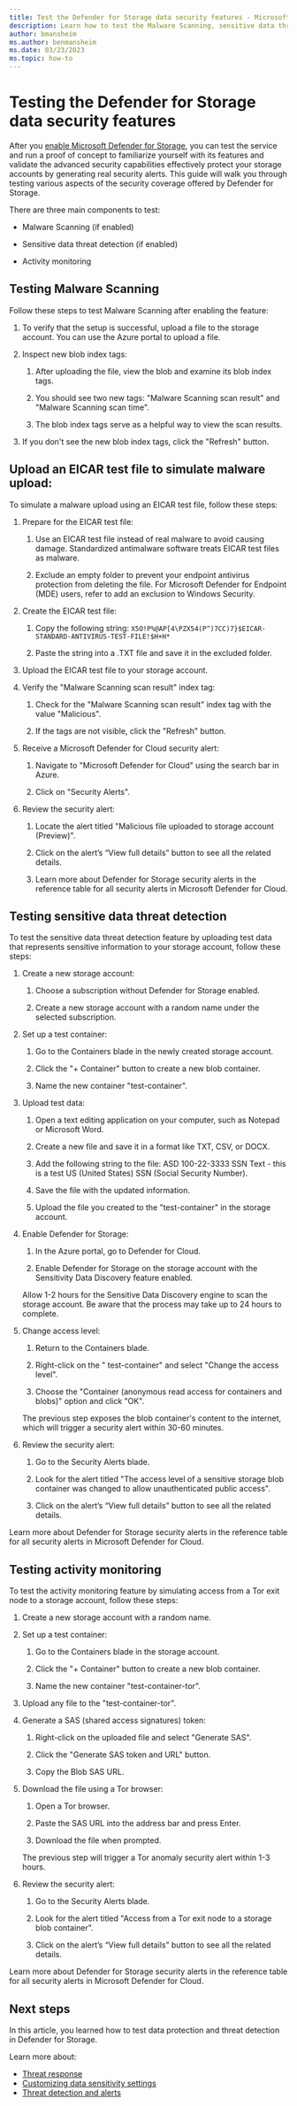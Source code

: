 ```yaml
---
title: Test the Defender for Storage data security features - Microsoft Defender for Cloud
description: Learn how to test the Malware Scanning, sensitive data threat detection, and activity monitoring provided by Defender for Storage.
author: bmansheim
ms.author: benmansheim
ms.date: 03/23/2023
ms.topic: how-to
---
```


# Testing the Defender for Storage data security features

After you [enable Microsoft Defender for Storage](../storage/common/azure-defender-storage-configure.md), you can test the service and run a proof of concept to familiarize yourself with its features and validate the advanced security capabilities effectively protect your storage accounts by generating real security alerts. This guide will walk you through testing various aspects of the security coverage offered by Defender for Storage.

There are three main components to test:

- Malware Scanning (if enabled)

- Sensitive data threat detection (if enabled)

- Activity monitoring

## Testing Malware Scanning

Follow these steps to test Malware Scanning after enabling the feature:

1. To verify that the setup is successful, upload a file to the storage account. You can use the Azure portal to upload a file.

1. Inspect new blob index tags:

    1. After uploading the file, view the blob and examine its blob index tags.

    1. You should see two new tags: "Malware Scanning scan result" and "Malware Scanning scan time".

    1. The blob index tags serve as a helpful way to view the scan results.

1. If you don't see the new blob index tags, click the "Refresh" button.

## Upload an EICAR test file to simulate malware upload:

To simulate a malware upload using an EICAR test file, follow these steps:

1. Prepare for the EICAR test file:

    1. Use an EICAR test file instead of real malware to avoid causing damage. Standardized antimalware software treats EICAR test files as malware.

    1. Exclude an empty folder to prevent your endpoint antivirus protection from deleting the file. For Microsoft Defender for Endpoint (MDE) users, refer to add an exclusion to Windows Security.

1. Create the EICAR test file:

    1. Copy the following string: `X5O!P%@AP[4\PZX54(P^)7CC)7}$EICAR-STANDARD-ANTIVIRUS-TEST-FILE!$H+H*`

    1. Paste the string into a .TXT file and save it in the excluded folder.

1. Upload the EICAR test file to your storage account.

1. Verify the "Malware Scanning scan result" index tag:

    1. Check for the "Malware Scanning scan result" index tag with the value "Malicious".

    1. If the tags are not visible, click the "Refresh" button.

1. Receive a Microsoft Defender for Cloud security alert:

    1. Navigate to "Microsoft Defender for Cloud" using the search bar in Azure.

    1. Click on "Security Alerts".

1. Review the security alert:

    1. Locate the alert titled "Malicious file uploaded to storage account (Preview)".

    1. Click on the alert’s “View full details” button to see all the related details.

    1. Learn more about Defender for Storage security alerts in the reference table for all security alerts in Microsoft Defender for Cloud.

## Testing sensitive data threat detection

To test the sensitive data threat detection feature by uploading test data that represents sensitive information to your storage account, follow these steps:

1. Create a new storage account:

    1. Choose a subscription without Defender for Storage enabled.

    1. Create a new storage account with a random name under the selected subscription.

1. Set up a test container:

    1. Go to the Containers blade in the newly created storage account.

    1. Click the "+ Container" button to create a new blob container.

    1. Name the new container "test-container".

1. Upload test data:

    1. Open a text editing application on your computer, such as Notepad or Microsoft Word.

    1. Create a new file and save it in a format like TXT, CSV, or DOCX.

    1. Add the following string to the file: ASD 100-22-3333 SSN Text - this is a test US (United States) SSN (Social Security Number).

    1. Save the file with the updated information.

    1. Upload the file you created to the "test-container" in the storage account.

1. Enable Defender for Storage:

    1. In the Azure portal, go to Defender for Cloud.

    1. Enable Defender for Storage on the storage account with the Sensitivity Data Discovery feature enabled.

    Allow 1-2 hours for the Sensitive Data Discovery engine to scan the storage account. Be aware that the process may take up to 24 hours to complete.

1. Change access level:

    1. Return to the Containers blade.

    1. Right-click on the " test-container" and select "Change the access level".

    1. Choose the "Container (anonymous read access for containers and blobs)" option and click "OK".

    The previous step exposes the blob container's content to the internet, which will trigger a security alert within 30-60 minutes.

1. Review the security alert:

    1. Go to the Security Alerts blade.

    1. Look for the alert titled "The access level of a sensitive storage blob container was changed to allow unauthenticated public access".

    1. Click on the alert’s “View full details” button to see all the related details.

Learn more about Defender for Storage security alerts in the reference table for all security alerts in Microsoft Defender for Cloud.

## Testing activity monitoring

To test the activity monitoring feature by simulating access from a Tor exit node to a storage account, follow these steps:

1. Create a new storage account with a random name.

1. Set up a test container:

    1. Go to the Containers blade in the storage account.

    1. Click the "+ Container" button to create a new blob container.

    1. Name the new container "test-container-tor".

1. Upload any file to the "test-container-tor".

1. Generate a SAS (shared access signatures) token:

    1. Right-click on the uploaded file and select "Generate SAS".

    1. Click the "Generate SAS token and URL" button.

    1. Copy the Blob SAS URL.

1. Download the file using a Tor browser:

    1. Open a Tor browser.

    1. Paste the SAS URL into the address bar and press Enter.

    1. Download the file when prompted.

    The previous step will trigger a Tor anomaly security alert within 1-3 hours.

1. Review the security alert:

    1. Go to the Security Alerts blade.

    1. Look for the alert titled "Access from a Tor exit node to a storage blob container".

    1. Click on the alert’s “View full details” button to see all the related details.

Learn more about Defender for Storage security alerts in the reference table for all security alerts in Microsoft Defender for Cloud.

## Next steps

In this article, you learned how to test data protection and threat detection in Defender for Storage.

Learn more about:

- [Threat response](defender-for-storage-response.md)
- [Customizing data sensitivity settings](defender-for-storage-data-sensitivity.md)
- [Threat detection and alerts](defender-for-storage-threats-alerts.md)
